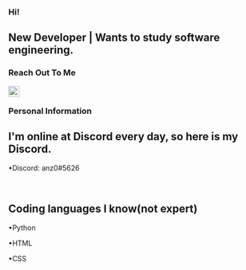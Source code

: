 ### Hi!

## New Developer | Wants to study software engineering.

### Reach Out To Me

[<img width="22" src="https://unpkg.com/simple-icons@v5/icons/telegram.svg" align="left" />][telegram]

<br />

### Personal Information
## I'm online at Discord every day, so here is my Discord.
•Discord: anz0#5626

<br />

## Coding languages I know(not expert)
•Python

•HTML

•CSS

[telegram]: https://t.me/Anzoix
